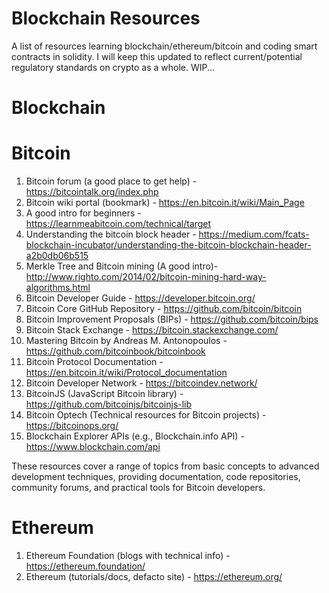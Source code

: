 
# Blockchain Resources

A list of resources learning blockchain/ethereum/bitcoin and coding smart contracts in solidity. I will keep this updated to reflect current/potential regulatory standards on crypto as a whole. WIP...

Blockchain
==========



Bitcoin
=======

  1. Bitcoin forum (a good place to get help) - https://bitcointalk.org/index.php
  2. Bitcoin wiki portal (bookmark) - https://en.bitcoin.it/wiki/Main_Page
  3. A good intro for beginners - https://learnmeabitcoin.com/technical/target
  4. Understanding the bitcoin block header - https://medium.com/fcats-blockchain-incubator/understanding-the-bitcoin-blockchain-header-a2b0db06b515
  5. Merkle Tree and Bitcoin mining (A good intro)- http://www.righto.com/2014/02/bitcoin-mining-hard-way-algorithms.html
  1. Bitcoin Developer Guide - https://developer.bitcoin.org/
  2. Bitcoin Core GitHub Repository - https://github.com/bitcoin/bitcoin
  3. Bitcoin Improvement Proposals (BIPs) - https://github.com/bitcoin/bips
  4. Bitcoin Stack Exchange - https://bitcoin.stackexchange.com/
  5. Mastering Bitcoin by Andreas M. Antonopoulos - https://github.com/bitcoinbook/bitcoinbook
  6. Bitcoin Protocol Documentation - https://en.bitcoin.it/wiki/Protocol_documentation
  7. Bitcoin Developer Network - https://bitcoindev.network/
  8. BitcoinJS (JavaScript Bitcoin library) - https://github.com/bitcoinjs/bitcoinjs-lib
  9. Bitcoin Optech (Technical resources for Bitcoin projects) - https://bitcoinops.org/
  10. Blockchain Explorer APIs (e.g., Blockchain.info API) - https://www.blockchain.com/api

These resources cover a range of topics from basic concepts to advanced development techniques, providing documentation, code repositories, community forums, and practical tools for Bitcoin developers. 

Ethereum
========
  1. Ethereum Foundation (blogs with technical info) - https://ethereum.foundation/
  2. Ethereum (tutorials/docs, defacto site) - https://ethereum.org/
  



